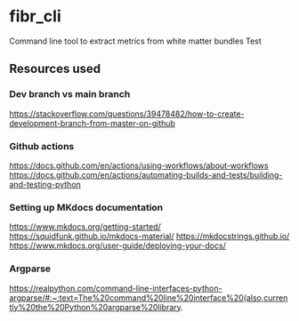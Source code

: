 # fibr_cli
Command line tool to extract metrics from white matter bundles
Test 

## Resources used
### Dev branch vs main branch
https://stackoverflow.com/questions/39478482/how-to-create-development-branch-from-master-on-github

### Github actions
https://docs.github.com/en/actions/using-workflows/about-workflows
https://docs.github.com/en/actions/automating-builds-and-tests/building-and-testing-python

### Setting up MKdocs documentation
https://www.mkdocs.org/getting-started/
https://squidfunk.github.io/mkdocs-material/
https://mkdocstrings.github.io/
https://www.mkdocs.org/user-guide/deploying-your-docs/

### Argparse
https://realpython.com/command-line-interfaces-python-argparse/#:~:text=The%20command%20line%20interface%20(also,currently%20the%20Python%20argparse%20library.